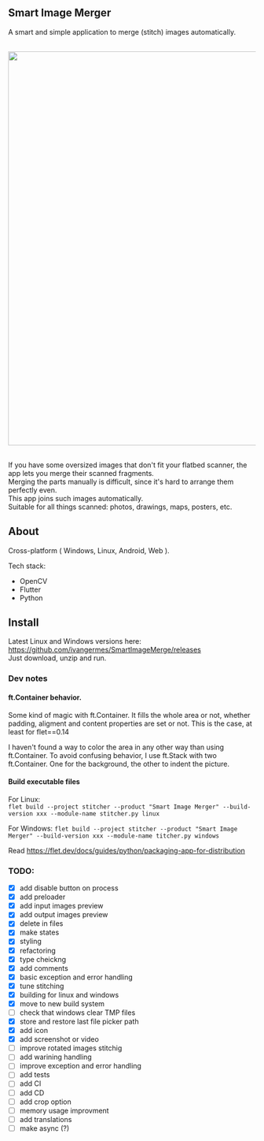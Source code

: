 
## Smart Image Merger

A smart and simple application to merge (stitch) images automatically.  

<br/>
<img src='https://github.com/ivangermes/SmartImageMerge/assets/645880/6be3f54d-aeed-426b-98ef-2d1588f51de4' width='800'>
<br/><br/>

If you have some oversized images that don't fit your flatbed scanner, the app lets you merge their scanned fragments.  
Merging the parts manually is difficult, since it's hard to arrange them perfectly even.   
This app joins such images automatically.  
Suitable for all things scanned: photos, drawings, maps, posters, etc.   


## About
Cross-platform ( Windows, Linux, Android, Web ).

Tech stack:
- OpenCV
- Flutter
- Python

## Install

Latest Linux and Windows versions here: https://github.com/ivangermes/SmartImageMerge/releases  
Just download, unzip and run.


### Dev notes
#### ft.Container behavior.

Some kind of magic with ft.Container.
It fills the whole area or not, whether padding, aligment and content properties are set or not.
This is the case, at least for flet==0.14

I haven't found a way to color the area in any other way than using ft.Container.
To avoid confusing behavior, I use ft.Stack with two ft.Container. One for the background, the other to indent the picture.

#### Build executable files

For Linux:  
`flet build --project stitcher --product "Smart Image Merger" --build-version xxx --module-name stitcher.py linux`

For Windows:
`flet build --project stitcher --product "Smart Image Merger" --build-version xxx --module-name titcher.py windows`

Read https://flet.dev/docs/guides/python/packaging-app-for-distribution


### TODO:

- [x] add disable button on process
- [x] add preloader
- [x] add input images preview
- [x] add output images preview
- [x] delete in files
- [x] make states
- [x] styling
- [x] refactoring
- [x] type cheickng
- [x] add comments
- [x] basic exception and error handling
- [x] tune stitching
- [x] building for linux and windows
- [x] move to new build system
- [ ] check that windows clear TMP files
- [x] store and restore last file picker path
- [x] add icon
- [x] add screenshot or video
- [ ] improve rotated images stitchig
- [ ] add warining handling
- [ ] improve exception and error handling
- [ ] add tests
- [ ] add CI
- [ ] add CD
- [ ] add crop option
- [ ] memory usage improvment
- [ ] add translations
- [ ] make async (?)
